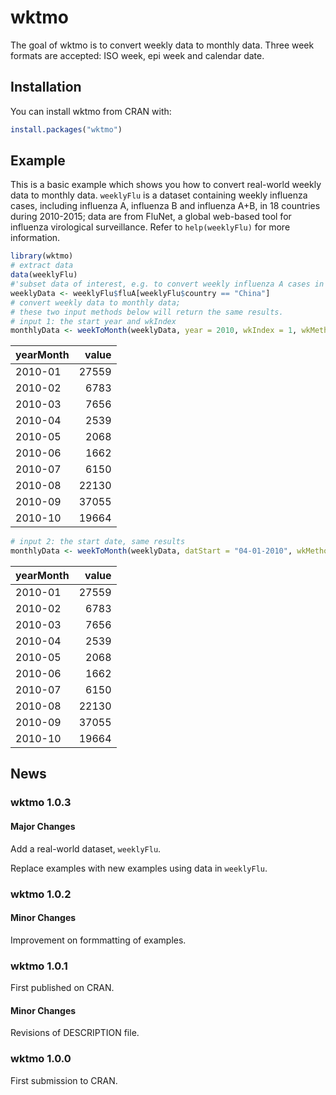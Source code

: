 
<!-- README.md is generated from README.Rmd. Please edit that file -->
wktmo
=====

The goal of wktmo is to convert weekly data to monthly data. Three week formats are accepted: ISO week, epi week and calendar date.

Installation
------------

You can install wktmo from CRAN with:

``` r
install.packages("wktmo")
```

Example
-------

This is a basic example which shows you how to convert real-world weekly data to monthly data. `weeklyFlu` is a dataset containing weekly influenza cases, including influenza A, influenza B and influenza A+B, in 18 countries during 2010-2015; data are from FluNet, a global web-based tool for influenza virological surveillance. Refer to `help(weeklyFlu)` for more information.

``` r
library(wktmo)
# extract data
data(weeklyFlu)
#'subset data of interest, e.g. to convert weekly influenza A cases in China
weeklyData <- weeklyFlu$fluA[weeklyFlu$country == "China"]
# convert weekly data to monthly data;
# these two input methods below will return the same results.
# input 1: the start year and wkIndex
monthlyData <- weekToMonth(weeklyData, year = 2010, wkIndex = 1, wkMethod = "ISO")
```

| yearMonth |  value|
|:----------|------:|
| 2010-01   |  27559|
| 2010-02   |   6783|
| 2010-03   |   7656|
| 2010-04   |   2539|
| 2010-05   |   2068|
| 2010-06   |   1662|
| 2010-07   |   6150|
| 2010-08   |  22130|
| 2010-09   |  37055|
| 2010-10   |  19664|

``` r
# input 2: the start date, same results
monthlyData <- weekToMonth(weeklyData, datStart = "04-01-2010", wkMethod = "startDat")
```

| yearMonth |  value|
|:----------|------:|
| 2010-01   |  27559|
| 2010-02   |   6783|
| 2010-03   |   7656|
| 2010-04   |   2539|
| 2010-05   |   2068|
| 2010-06   |   1662|
| 2010-07   |   6150|
| 2010-08   |  22130|
| 2010-09   |  37055|
| 2010-10   |  19664|

News
----

### wktmo 1.0.3

#### Major Changes

Add a real-world dataset, `weeklyFlu`.

Replace examples with new examples using data in `weeklyFlu`.

### wktmo 1.0.2

#### Minor Changes

Improvement on formmatting of examples.

### wktmo 1.0.1

First published on CRAN.

#### Minor Changes

Revisions of DESCRIPTION file.

### wktmo 1.0.0

First submission to CRAN.
